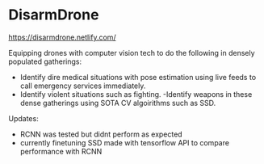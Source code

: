 # DisarmDrone

https://disarmdrone.netlify.com/

Equipping drones with computer vision tech to do the following in densely populated gatherings:
- Identify dire medical situations with pose estimation using live feeds to call emergency services immediately.
- Identify violent situations such as fighting.
-Identify weapons in these dense gatherings using SOTA CV algoirithms such as SSD.

Updates:
- RCNN was tested but didnt perform as expected
- currently finetuning SSD made with tensorflow API to compare performance with RCNN
